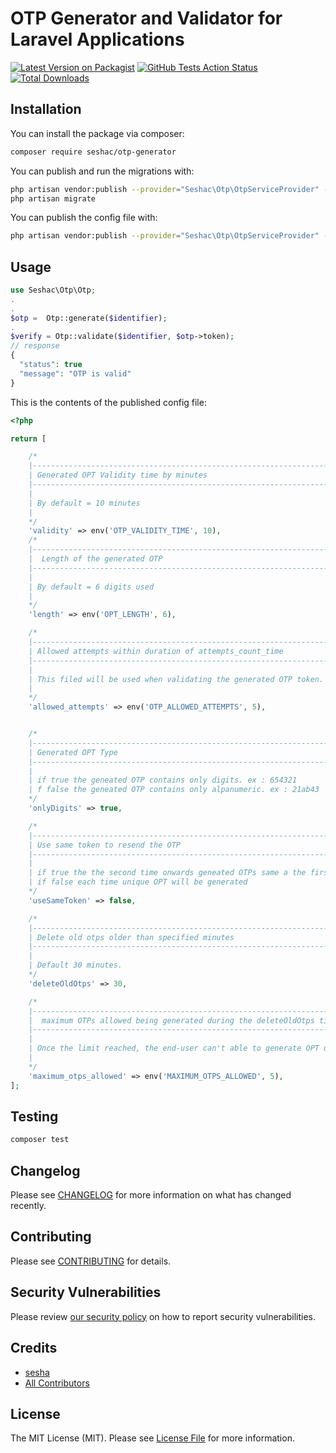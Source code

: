 # OTP Generator and Validator for Laravel Applications

[![Latest Version on Packagist](https://img.shields.io/packagist/v/seshac/otp-generator.svg?style=flat-square)](https://packagist.org/packages/seshac/otp-generator)
[![GitHub Tests Action Status](https://img.shields.io/github/workflow/status/seshac/otp-generator/run-tests?label=tests)](https://github.com/seshac/otp-generator/actions?query=workflow%3Arun-tests+branch%3Amaster)
[![Total Downloads](https://img.shields.io/packagist/dt/seshac/otp-generator.svg?style=flat-square)](https://packagist.org/packages/seshac/otp-generator)


## Installation

You can install the package via composer:

```bash
composer require seshac/otp-generator
```

You can publish and run the migrations with:

```bash
php artisan vendor:publish --provider="Seshac\Otp\OtpServiceProvider" --tag="migrations"
php artisan migrate
```

You can publish the config file with:

```bash
php artisan vendor:publish --provider="Seshac\Otp\OtpServiceProvider" --tag="config"
```


## Usage

```php
use Seshac\Otp\Otp;
.
.
$otp =  Otp::generate($identifier);
.
$verify = Otp::validate($identifier, $otp->token);
// response
{
  "status": true
  "message": "OTP is valid"
}
```


This is the contents of the published config file:

```php
<?php

return [

    /*
    |--------------------------------------------------------------------------
    | Generated OPT Validity time by minutes
    |--------------------------------------------------------------------------
    |
    | By default = 10 minutes
    |
    */
    'validity' => env('OTP_VALIDITY_TIME', 10),
    /*
    |--------------------------------------------------------------------------
    |  Length of the generated OTP
    |--------------------------------------------------------------------------
    |
    | By default = 6 digits used
    |
    */
    'length' => env('OPT_LENGTH', 6),

    /*
    |--------------------------------------------------------------------------
    | Allowed attempts within duration of attempts_count_time
    |--------------------------------------------------------------------------
    |
    | This filed will be used when validating the generated OTP token.
    |
    */
    'allowed_attempts' => env('OTP_ALLOWED_ATTEMPTS', 5),


    /*
    |--------------------------------------------------------------------------
    | Generated OPT Type
    |-------------------------------------------------------------------------
    |
    | if true the geneated OTP contains only digits. ex : 654321
    | f false the geneated OTP contains only alpanumeric. ex : 21ab43
    */
    'onlyDigits' => true,

    /*
    |--------------------------------------------------------------------------
    | Use same token to resend the OTP
    |-------------------------------------------------------------------------
    |
    | if true the the second time onwards geneated OTPs same a the first one (Only OTP validation time)
    | if false each time unique OPT will be generated
    */
    'useSameToken' => false,

    /*
    |--------------------------------------------------------------------------
    | Delete old otps older than specified minutes
    |-------------------------------------------------------------------------
    |
    | Default 30 minutes.
    */
    'deleteOldOtps' => 30,

    /*
    |--------------------------------------------------------------------------
    |  maximum OTPs allowed being generated during the deleteOldOtps time.
    |--------------------------------------------------------------------------
    |
    | Once the limit reached, the end-user can't able to generate OPT until the OTP deleteOldOtps time is over.
    |
    */
    'maximum_otps_allowed' => env('MAXIMUM_OTPS_ALLOWED', 5),
];

```



## Testing

```bash
composer test
```

## Changelog

Please see [CHANGELOG](CHANGELOG.md) for more information on what has changed recently.

## Contributing

Please see [CONTRIBUTING](.github/CONTRIBUTING.md) for details.

## Security Vulnerabilities

Please review [our security policy](../../security/policy) on how to report security vulnerabilities.

## Credits

-   [sesha](https://github.com/seshac)
-   [All Contributors](../../contributors)

## License

The MIT License (MIT). Please see [License File](LICENSE.md) for more information.
